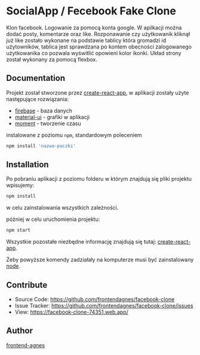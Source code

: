 # SocialApp / Fecebook Fake Clone

Klon facebook.  Logowanie za pomocą konta google. W apilkacji można dodać posty, komentarze oraz like. Rozponawanie czy użytkowanik kliknął już like zostało wykonane na podstawie tablicy która gromadzi id użytowników, tablica jest sprawdzana po kontem obecności zalogowanego użytkowanika co pozwala wyświtlić opowieni kolor ikonki. Układ strony został wykonany za pomocą flexbox.

## Documentation
Projekt został stworzone przez [create-react-app](https://github.com/facebook/create-react-app), w aplikacji zostały użyte następujące rozwiązania:

* [firebase](https://www.npmjs.com/package/firebase) - baza danych
* [material-ui](https://material-ui.com/) - grafiki w aplikacji
* [moment](https://momentjs.com/) - tworzenie czasu

  

instalowane z poziomu `npm`, standardowym poleceniem
```javascript
npm install 'nazwa-paczki'
```
## Installation

Po pobraniu aplikacji z poziomu folderu w którym znajdują się pliki projektu wpisujemy:

```javascript
npm install
```

w celu zainstalowania wszystkich zależności.

później w celu uruchomienia projektu:

```javascript
npm start
```

Wszystkie pozostałe niezbędne informację znajdują się tutaj: [create-react-app](https://github.com/facebook/create-react-app).

Żeby powyższe komendy zadziałały na komputerze musi być zainstalowany [node](https://nodejs.org/en/).


## Contribute
* Source Code: https://github.com/frontendagnes/facebook-clone
* Issue Tracker: https://github.com/frontendagnes/facebook-clone/issues
* View: https://facebook-clone-74351.web.app/

## Author
[frontend-agnes](https://frontend-agnes.pl/)



